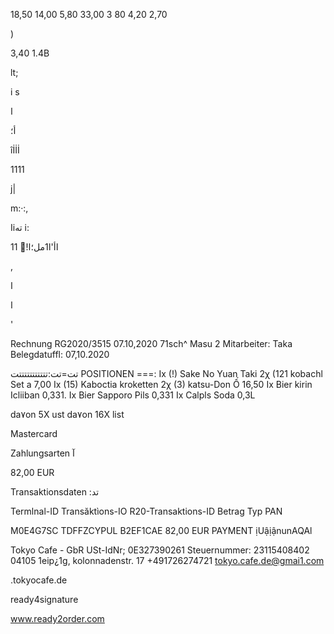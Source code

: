 18,50
14,00
5,80
33,00
3 80
4,20
2,70

)

3,40
1.4Β

lt;

i
s

ا

أ؛

îİİİ

1111

j|

m:·:,

Iiته i:

11
!ًاأ'ا1مل؛ا

,

ا

ا

'

Rechnung  RG2020/3515
07.10,2020
71sch^  Masu  2
Mitarbeiter:  Taka
Belegdatuffl:  07,10.2020

 تت=تت:تتتتتتتتتتتت POSITIONEN  ===:
Ix  (!)  Sake  No  Yuan  Taki
2χ  (121  kobachl  Set  a  7,00
Ix  (15)  Kaboctia  kroketten
2χ  (3)  katsu-Don  Ố  16,50
Ix  Bier  kirin  Icliiban  0,331.
Ix  Bier  Sapporo  Pils  0,331
Ix  Calpls  Soda  0,3L

da٧on  5Χ  ust
da٧on  16Χ  list

Mastercard

Zahlungsarten  آ

82,00  EUR

Transaktionsdaten :تد

Termlnal-ID
Transăktìons-ΙΟ
R20-Transaktions-ID
Betrag
Typ
PAN

M0E4G7SC
TDFFZCYPUL
B2EF1CAE
82,00  EUR
PAYMENT
ịUậịậnunAQAl

Tokyo  Cafe  -  GbR
USt-IdNr;  0Ε327390261
Steuernummer:  23115408402
04105  1eip¿1g,  kolonnadenstr.  17
+491726274721
tokyo.cafe.de@gmai1.com

.tokyocafe.de

ready4signature

www.ready2order.com

